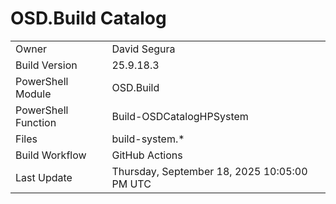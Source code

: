 ﻿# OSD.Build Catalog

| | |
|-|-|
| Owner | David Segura |
| Build Version | 25.9.18.3 |
| PowerShell Module | OSD.Build |
| PowerShell Function | Build-OSDCatalogHPSystem |
| Files | build-system.* |
| Build Workflow | GitHub Actions |
| Last Update | Thursday, September 18, 2025 10:05:00 PM UTC |
